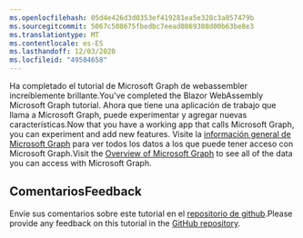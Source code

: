 ```yaml
---
ms.openlocfilehash: 05d4e426d3d0353ef419281ea5e328c3a857479b
ms.sourcegitcommit: 5067c508675fbedbc7eead0869308d00b63be8e3
ms.translationtype: MT
ms.contentlocale: es-ES
ms.lasthandoff: 12/03/2020
ms.locfileid: "49584658"
---
```

<!-- markdownlint-disable MD002 MD041 -->

<span data-ttu-id="8b950-101">Ha completado el tutorial de Microsoft Graph de webassembler increíblemente brillante.</span><span class="sxs-lookup"><span data-stu-id="8b950-101">You've completed the Blazor WebAssembly Microsoft Graph tutorial.</span></span> <span data-ttu-id="8b950-102">Ahora que tiene una aplicación de trabajo que llama a Microsoft Graph, puede experimentar y agregar nuevas características.</span><span class="sxs-lookup"><span data-stu-id="8b950-102">Now that you have a working app that calls Microsoft Graph, you can experiment and add new features.</span></span> <span data-ttu-id="8b950-103">Visite la [información general de Microsoft Graph](/graph/overview) para ver todos los datos a los que puede tener acceso con Microsoft Graph.</span><span class="sxs-lookup"><span data-stu-id="8b950-103">Visit the [Overview of Microsoft Graph](/graph/overview) to see all of the data you can access with Microsoft Graph.</span></span>

## <a name="feedback"></a><span data-ttu-id="8b950-104">Comentarios</span><span class="sxs-lookup"><span data-stu-id="8b950-104">Feedback</span></span>

<span data-ttu-id="8b950-105">Envíe sus comentarios sobre este tutorial en el [repositorio de github](https://github.com/microsoftgraph/msgraph-training-blazor-clientside).</span><span class="sxs-lookup"><span data-stu-id="8b950-105">Please provide any feedback on this tutorial in the [GitHub repository](https://github.com/microsoftgraph/msgraph-training-blazor-clientside).</span></span>

